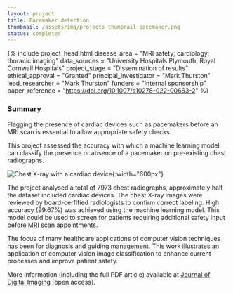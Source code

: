 ```yaml
---
layout: project
title: Pacemaker detection
thumbnail: /assets/img/projects_thumbnail_pacemaker.png
status: completed
---
```


{% include project_head.html 
disease_area = "MRI safety; cardiology; thoracic imaging"
data_sources = "University Hospitals Plymouth; Royal Cornwall Hospitals"
project_stage = "Dissemination of results"
ethical_approval = "Granted"
principal_investigator = "Mark Thurston"
lead_researcher = "Mark Thurston"
funders = "Internal sponsorship"
paper_reference = "https://doi.org/10.1007/s10278-022-00663-2"
%}

### Summary

Flagging the presence of cardiac devices such as pacemakers before an MRI scan
is essential to allow appropriate safety checks.

This project assessed the accuracy with which a machine learning model can
classify the presence or absence of a pacemaker on pre-existing chest
radiographs.

![Chest X-ray with a cardiac
device](/assets/img/projects_image_pacemaker.png){:width="600px"}

The project analysed a total of 7973 chest radiographs, approximately half the
dataset included cardiac devices. The chest X-ray images were reviewed by
board-cerfified radiologists to confirm correct labeling. High accuracy
(99.67%) was achieved using the machine learning model. This model could be
used to screen for patients requiring additional safety input before MRI scan
appointments.

The focus of many healthcare applications of computer vision techniques has
been for diagnosis and guiding management. This work illustrates an application
of computer vision image classification to enhance current processes and
improve patient safety.

More information (including the full PDF article) available at [Journal of
Digital Imaging](https://doi.org/10.1007/s10278-022-00663-2) [open access].


